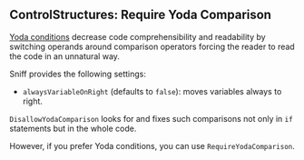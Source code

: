 ## ControlStructures: Require Yoda Comparison

[Yoda conditions](https://en.wikipedia.org/wiki/Yoda_conditions) decrease code comprehensibility and readability by switching operands around comparison operators forcing the reader to read the code in an unnatural way.

Sniff provides the following settings:

*   `alwaysVariableOnRight` (defaults to `false`): moves variables always to right.

`DisallowYodaComparison` looks for and fixes such comparisons not only in `if` statements but in the whole code.

However, if you prefer Yoda conditions, you can use `RequireYodaComparison`.
